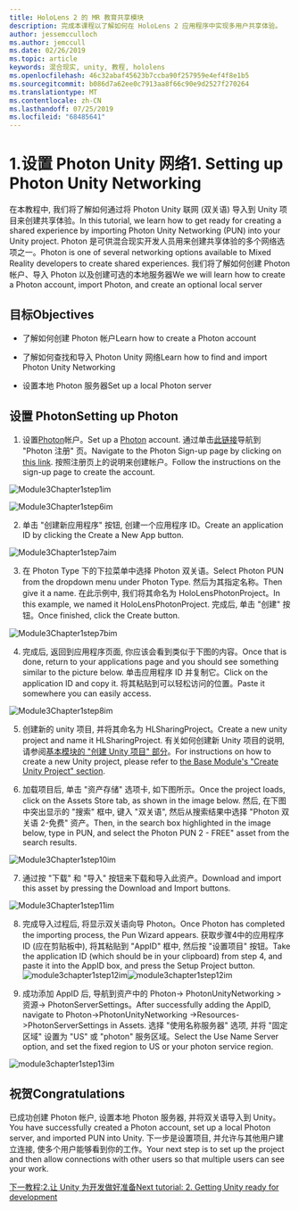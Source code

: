 ```yaml
---
title: HoloLens 2 的 MR 教育共享模块
description: 完成本课程以了解如何在 HoloLens 2 应用程序中实现多用户共享体验。
author: jessemcculloch
ms.author: jemccull
ms.date: 02/26/2019
ms.topic: article
keywords: 混合现实, unity, 教程, hololens
ms.openlocfilehash: 46c32abaf45623b7ccba90f257959e4ef4f8e1b5
ms.sourcegitcommit: b086d7a62ee0c7913aa8f66c90e9d2527f270264
ms.translationtype: MT
ms.contentlocale: zh-CN
ms.lasthandoff: 07/25/2019
ms.locfileid: "68485641"
---
```

#  <a name="1-setting-up-photon-unity-networking"></a><span data-ttu-id="a397c-104">1.设置 Photon Unity 网络</span><span class="sxs-lookup"><span data-stu-id="a397c-104">1. Setting up Photon Unity Networking</span></span>

<span data-ttu-id="a397c-105">在本教程中, 我们将了解如何通过将 Photon Unity 联网 (双关语) 导入到 Unity 项目来创建共享体验。</span><span class="sxs-lookup"><span data-stu-id="a397c-105">In this tutorial, we learn how to get ready for creating a shared experience by importing Photon Unity Networking (PUN) into your Unity project.</span></span> <span data-ttu-id="a397c-106">Photon 是可供混合现实开发人员用来创建共享体验的多个网络选项之一。</span><span class="sxs-lookup"><span data-stu-id="a397c-106">Photon is one of several networking options available to Mixed Reality developers to create shared experiences.</span></span> <span data-ttu-id="a397c-107">我们将了解如何创建 Photon 帐户、导入 Photon 以及创建可选的本地服务器</span><span class="sxs-lookup"><span data-stu-id="a397c-107">We we will learn how to create a Photon account, import Photon, and create an optional local server</span></span>

## <a name="objectives"></a><span data-ttu-id="a397c-108">目标</span><span class="sxs-lookup"><span data-stu-id="a397c-108">Objectives</span></span>

* <span data-ttu-id="a397c-109">了解如何创建 Photon 帐户</span><span class="sxs-lookup"><span data-stu-id="a397c-109">Learn how to create a Photon account</span></span>

* <span data-ttu-id="a397c-110">了解如何查找和导入 Photon Unity 网络</span><span class="sxs-lookup"><span data-stu-id="a397c-110">Learn how to find and import Photon Unity Networking</span></span>

* <span data-ttu-id="a397c-111">设置本地 Photon 服务器</span><span class="sxs-lookup"><span data-stu-id="a397c-111">Set up a local Photon server</span></span>

  

## <a name="setting-up-photon"></a><span data-ttu-id="a397c-112">设置 Photon</span><span class="sxs-lookup"><span data-stu-id="a397c-112">Setting up Photon</span></span>

1. <span data-ttu-id="a397c-113">设置[Photon](https://dashboard.photonengine.com/en-US/Account/SignUp)帐户。</span><span class="sxs-lookup"><span data-stu-id="a397c-113">Set up a [Photon](https://dashboard.photonengine.com/en-US/Account/SignUp) account.</span></span> <span data-ttu-id="a397c-114">通过单击[此链接](https://dashboard.photonengine.com/en-US/Account/SignUp)导航到 "Photon 注册" 页。</span><span class="sxs-lookup"><span data-stu-id="a397c-114">Navigate to the Photon Sign-up page by clicking on [this link](https://dashboard.photonengine.com/en-US/Account/SignUp).</span></span> <span data-ttu-id="a397c-115">按照注册页上的说明来创建帐户。</span><span class="sxs-lookup"><span data-stu-id="a397c-115">Follow the instructions on the sign-up page to create the account.</span></span> 
   

![Module3Chapter1step1im](images/module3chapter1step1im.PNG)

![Module3Chapter1step6im](images/module3chapter1step6im.PNG)

2. <span data-ttu-id="a397c-118">单击 "创建新应用程序" 按钮, 创建一个应用程序 ID。</span><span class="sxs-lookup"><span data-stu-id="a397c-118">Create an application ID by clicking the Create a New App button.</span></span>

![Module3Chapter1step7aim](images/module3chapter1step7aim.PNG)

3. <span data-ttu-id="a397c-120">在 Photon Type 下的下拉菜单中选择 Photon 双关语。</span><span class="sxs-lookup"><span data-stu-id="a397c-120">Select Photon PUN from the dropdown menu under Photon Type.</span></span> <span data-ttu-id="a397c-121">然后为其指定名称。</span><span class="sxs-lookup"><span data-stu-id="a397c-121">Then give it a name.</span></span> <span data-ttu-id="a397c-122">在此示例中, 我们将其命名为 HoloLensPhotonProject。</span><span class="sxs-lookup"><span data-stu-id="a397c-122">In this example, we named it HoloLensPhotonProject.</span></span> <span data-ttu-id="a397c-123">完成后, 单击 "创建" 按钮。</span><span class="sxs-lookup"><span data-stu-id="a397c-123">Once finished, click the Create button.</span></span>

![Module3Chapter1step7bim](images/module3chapter1step7bim.PNG)

4. <span data-ttu-id="a397c-125">完成后, 返回到应用程序页面, 你应该会看到类似于下图的内容。</span><span class="sxs-lookup"><span data-stu-id="a397c-125">Once that is done, return to your applications page and you should see something similar to the picture below.</span></span> <span data-ttu-id="a397c-126">单击应用程序 ID 并复制它。</span><span class="sxs-lookup"><span data-stu-id="a397c-126">Click on the application ID and copy it.</span></span> <span data-ttu-id="a397c-127">将其粘贴到可以轻松访问的位置。</span><span class="sxs-lookup"><span data-stu-id="a397c-127">Paste it somewhere you can easily access.</span></span>  

![Module3Chapter1step8im](images/module3chapter1step8im.PNG)

5. <span data-ttu-id="a397c-129">创建新的 unity 项目, 并将其命名为 HLSharingProject。</span><span class="sxs-lookup"><span data-stu-id="a397c-129">Create a new unity project and name it HLSharingProject.</span></span> <span data-ttu-id="a397c-130">有关如何创建新 Unity 项目的说明, 请参阅[基本模块的 "创建 Unity 项目" 部分](https://docs.microsoft.com/en-us/windows/mixed-reality/mrlearning-base-ch1#create-new-unity-project)。</span><span class="sxs-lookup"><span data-stu-id="a397c-130">For instructions on how to create a new Unity project, please refer to [the Base Module's "Create Unity Project" section](https://docs.microsoft.com/en-us/windows/mixed-reality/mrlearning-base-ch1#create-new-unity-project).</span></span> 

6. <span data-ttu-id="a397c-131">加载项目后, 单击 "资产存储" 选项卡, 如下图所示。</span><span class="sxs-lookup"><span data-stu-id="a397c-131">Once the project loads, click on the Assets Store tab, as shown in the image below.</span></span> <span data-ttu-id="a397c-132">然后, 在下图中突出显示的 "搜索" 框中, 键入 "双关语", 然后从搜索结果中选择 "Photon 双关语 2-免费" 资产。</span><span class="sxs-lookup"><span data-stu-id="a397c-132">Then, in the search box highlighted in the image below, type in PUN, and select the Photon PUN 2 - FREE" asset from the search results.</span></span> 

![Module3Chapter1step10im](images/module3chapter1step10im.PNG)

7. <span data-ttu-id="a397c-134">通过按 "下载" 和 "导入" 按钮来下载和导入此资产。</span><span class="sxs-lookup"><span data-stu-id="a397c-134">Download and import this asset by pressing the Download and Import buttons.</span></span>

![Module3Chapter1step11im](images/module3chapter1step11im.PNG)

8. <span data-ttu-id="a397c-136">完成导入过程后, 将显示双关语向导 Photon。</span><span class="sxs-lookup"><span data-stu-id="a397c-136">Once Photon has completed the importing process, the Pun Wizard appears.</span></span> <span data-ttu-id="a397c-137">获取步骤4中的应用程序 ID (应在剪贴板中), 将其粘贴到 "AppID" 框中, 然后按 "设置项目" 按钮。</span><span class="sxs-lookup"><span data-stu-id="a397c-137">Take the application ID (which should be in your clipboard) from step 4, and paste it into the AppID box, and press the Setup Project button.</span></span> 
<span data-ttu-id="a397c-138">![module3chapter1step12im](images/module3chapter1step12im.PNG)</span><span class="sxs-lookup"><span data-stu-id="a397c-138">![module3chapter1step12im](images/module3chapter1step12im.PNG)</span></span>

9. <span data-ttu-id="a397c-139">成功添加 AppID 后, 导航到资产中的 Photon-> PhotonUnityNetworking > 资源-> PhotonServerSettings。</span><span class="sxs-lookup"><span data-stu-id="a397c-139">After successfully adding the AppID, navigate to Photon->PhotonUnityNetworking ->Resources->PhotonServerSettings in Assets.</span></span> <span data-ttu-id="a397c-140">选择 "使用名称服务器" 选项, 并将 "固定区域" 设置为 "US" 或 "photon" 服务区域。</span><span class="sxs-lookup"><span data-stu-id="a397c-140">Select the Use Name Server option, and set the fixed region to US or your photon service region.</span></span>

![module3chapter1step13im](images/module3chapter1step13im.PNG)

## <a name="congratulations"></a><span data-ttu-id="a397c-142">祝贺</span><span class="sxs-lookup"><span data-stu-id="a397c-142">Congratulations</span></span>

<span data-ttu-id="a397c-143">已成功创建 Photon 帐户, 设置本地 Photon 服务器, 并将双关语导入到 Unity。</span><span class="sxs-lookup"><span data-stu-id="a397c-143">You have successfully created a Photon account, set up a local Photon server, and imported PUN into Unity.</span></span> <span data-ttu-id="a397c-144">下一步是设置项目, 并允许与其他用户建立连接, 使多个用户能够看到你的工作。</span><span class="sxs-lookup"><span data-stu-id="a397c-144">Your next step is to set up the project and then allow connections with other users so that multiple users can see your work.</span></span> 

<span data-ttu-id="a397c-145">[下一教程:2.让 Unity 为开发做好准备](mrlearning-sharing(photon)-ch2.md)</span><span class="sxs-lookup"><span data-stu-id="a397c-145">[Next tutorial: 2. Getting Unity ready for development](mrlearning-sharing(photon)-ch2.md)</span></span>

